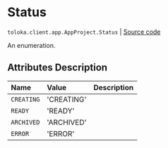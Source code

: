 # Status
`toloka.client.app.AppProject.Status` | [Source code](https://github.com/Toloka/toloka-kit/blob/v1.1.2/src/client/app/__init__.py#L70)

An enumeration.

## Attributes Description

| Name | Value | Description |
| :------| :-----------| :----------| 
`CREATING`|'CREATING'|
`READY`|'READY'|
`ARCHIVED`|'ARCHIVED'|
`ERROR`|'ERROR'|
